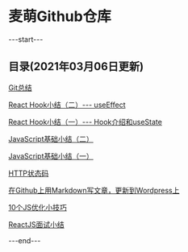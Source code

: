 # 麦萌Github仓库

---start---
## 目录(2021年03月06日更新)
[Git总结](http://www.jiadong.live/p/2020-03-04-Git/)

[React Hook小结（二）--- useEffect](http://www.jiadong.live/p/2020-03-03-ReactJS-Hook-2/)

[React Hook小结（一）--- Hook介绍和useState](http://www.jiadong.live/p/2020-03-01-ReactJS-Hook-1/)

[JavaScript基础小结（二）](http://www.jiadong.live/p/2020-02-22-JavaScript-Basic-2/)

[JavaScript基础小结（一）](http://www.jiadong.live/p/2020-02-22-JavaScript-Basic-1/)

[HTTP状态码](http://www.jiadong.live/p/2020-02-10-Http-Status-Code/)

[在Github上用Markdown写文章，更新到Wordpress上](http://www.jiadong.live/p/2020-02-04-md-git-wp/)

[10个JS优化小技巧](http://www.jiadong.live/p/2020-02-04-JS-Skills/)

[ReactJS面试小结](http://www.jiadong.live/p/2020-02-03-ReactJS-Interview/)

---end---

